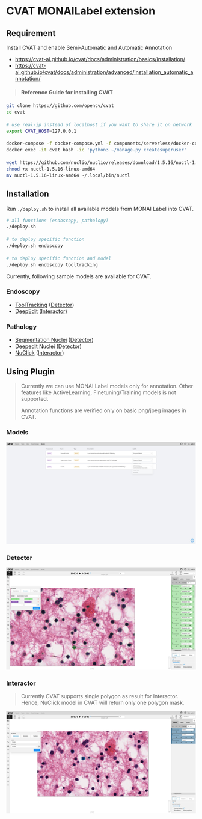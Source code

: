 <!--
Copyright (c) MONAI Consortium
Licensed under the Apache License, Version 2.0 (the "License");
you may not use this file except in compliance with the License.
You may obtain a copy of the License at
    http://www.apache.org/licenses/LICENSE-2.0
Unless required by applicable law or agreed to in writing, software
distributed under the License is distributed on an "AS IS" BASIS,
WITHOUT WARRANTIES OR CONDITIONS OF ANY KIND, either express or implied.
See the License for the specific language governing permissions and
limitations under the License.
-->

# CVAT MONAILabel extension

## Requirement

Install CVAT and enable Semi-Automatic and Automatic Annotation

- https://cvat-ai.github.io/cvat/docs/administration/basics/installation/
- https://cvat-ai.github.io/cvat/docs/administration/advanced/installation_automatic_annotation/

> #### Reference Guide for installing CVAT

```bash
git clone https://github.com/opencv/cvat
cd cvat

# use real-ip instead of localhost if you want to share it on network
export CVAT_HOST=127.0.0.1

docker-compose -f docker-compose.yml -f components/serverless/docker-compose.serverless.yml up -d
docker exec -it cvat bash -ic 'python3 ~/manage.py createsuperuser'

wget https://github.com/nuclio/nuclio/releases/download/1.5.16/nuctl-1.5.16-linux-amd64
chmod +x nuctl-1.5.16-linux-amd64
mv nuctl-1.5.16-linux-amd64 ~/.local/bin/nuctl
```

## Installation

Run `./deploy.sh` to install all available models from MONAI Label into CVAT.
```bash
# all functions (endoscopy, pathology)
./deploy.sh

# to deploy specific function
./deploy.sh endoscopy

# to deploy specific function and model
./deploy.sh endoscopy tooltracking
```

Currently, following sample models are available for CVAT.

### Endoscopy
- [ToolTracking](https://github.com/Project-MONAI/MONAILabel/tree/main/sample-apps/endoscopy) ([Detector](https://openvinotoolkit.github.io/cvat/docs/manual/advanced/ai-tools/#detectors))
- [DeepEdit](https://github.com/Project-MONAI/MONAILabel/tree/main/sample-apps/endoscopy) ([Interactor](https://openvinotoolkit.github.io/cvat/docs/manual/advanced/ai-tools/#interactors))

### Pathology
- [Segmentation Nuclei](https://github.com/Project-MONAI/MONAILabel/tree/main/sample-apps/pathology#pathology-use-case) ([Detector](https://openvinotoolkit.github.io/cvat/docs/manual/advanced/ai-tools/#detectors))
- [Deepedit Nuclei](https://github.com/Project-MONAI/MONAILabel/tree/main/sample-apps/pathology#pathology-use-case) ([Detector](https://openvinotoolkit.github.io/cvat/docs/manual/advanced/ai-tools/#detectors))
- [NuClick](https://github.com/Project-MONAI/MONAILabel/tree/main/sample-apps/pathology#pathology-use-case) ([Interactor](https://openvinotoolkit.github.io/cvat/docs/manual/advanced/ai-tools/#interactors))


## Using Plugin

> Currently we can use MONAI Label models only for annotation. Other features like ActiveLearning, Finetuning/Training
> models is not supported.
>
> Annotation functions are verified only on basic png/jpeg images in CVAT.

### Models

![image](../../docs/images/cvat_models.jpeg)

### Detector

![image](../../docs/images/cvat_detector.jpeg)

### Interactor

> Currently CVAT supports single polygon as result for Interactor. Hence, NuClick model in CVAT will return only one
> polygon mask.

![image](../../docs/images/cvat_interactor.jpeg)

